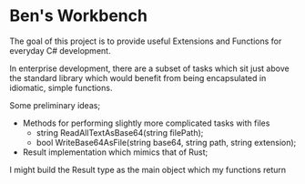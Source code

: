 # Ben's Workbench

The goal of this project is to provide useful Extensions and Functions for everyday C# development.

In enterprise development, there are a subset of tasks which sit just above the standard library which would benefit from being encapsulated in idiomatic, simple functions.

Some preliminary ideas;

- Methods for performing slightly more complicated tasks with files
	- string ReadAllTextAsBase64(string filePath);
	- bool WriteBase64AsFile(string base64, string path, string extension);
- Result<T> implementation which mimics that of Rust;


I might build the Result<T> type as the main object which my functions return
